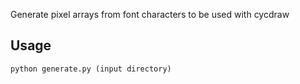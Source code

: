 Generate pixel arrays from font characters to be used with cycdraw

## Usage

`python generate.py (input directory)`
